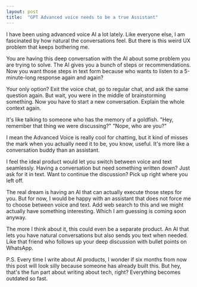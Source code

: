 ```yaml
---
layout: post
title:  "GPT Advanced voice needs to be a true Assistant"
---
```


I have been using advanced voice AI a lot lately. Like everyone else, I am fascinated by how natural the conversations feel. But there is this weird UX problem that keeps bothering me.

You are having this deep conversation with the AI about some problem you are trying to solve. The AI gives you a bunch of steps or recommendations. Now you want those steps in text form because who wants to listen to a 5-minute-long response again and again?

Your only option? Exit the voice chat, go to regular chat, and ask the same question again. But wait, you were in the middle of brainstorming something. Now you have to start a new conversation. Explain the whole context again.

It's like talking to someone who has the memory of a goldfish. "Hey, remember that thing we were discussing?" "Nope, who are you?"

I mean the Advanced Voice is really cool for chatting, but it kind of misses the mark when you actually need it to be, you know, useful. It's more like a conversation buddy than an assistant.

I feel the ideal product would let you switch between voice and text seamlessly. Having a conversation but need something written down? Just ask for it in text. Want to continue the discussion? Pick up right where you left off.

The real dream is having an AI that can actually execute those steps for you. But for now, I would be happy with an assistant that does not force me to choose between voice and text.
Add web search to this and we might actually have something interesting. Which I am guessing is coming soon anyway.

The more I think about it, this could even be a separate product. An AI that lets you have natural conversations but also sends you text when needed. Like that friend who follows up your deep discussion with bullet points on WhatsApp.

P.S. Every time I write about AI products, I wonder if six months from now this post will look silly because someone has already built this. But hey, that's the fun part about writing about tech, right? Everything becomes outdated so fast.
